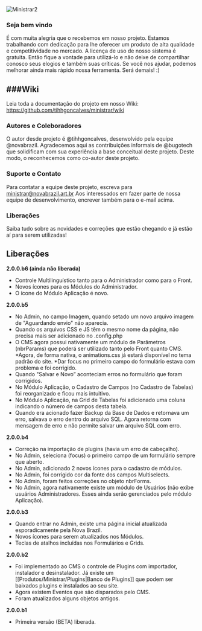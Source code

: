 ![Ministrar2](http://wiki.novabrazil.art.br/images/8/81/Ministrar_logo.jpg)
### Seja bem vindo
É com muita alegria que o recebemos em nosso projeto. Estamos trabalhando com dedicação para lhe oferecer um produto de alta qualidade e competitividade no mercado.
A licença de uso de nosso sistema é gratuita. Então fique a vontade para utilizá-lo e não deixe de compartilhar conosco seus elogios e também suas críticas. Se você nos ajudar, podemos melhorar ainda mais rápido nossa ferramenta. Será demais! :)

###Wiki
------
Leia toda a documentação do projeto em nosso Wiki:
https://github.com/tihhgoncalves/ministrar/wiki

### Autores e Coleboradores
O autor desde projeto é @tihhgoncalves, desenvolvido pela equipe @novabrazil. Agradecemos  aqui as contribuições informais de @bugotech que solidificam com sua experiência a base conceitual deste projeto. Deste modo, o reconhecemos como co-autor deste projeto.

### Suporte e Contato
Para contatar a equipe deste projeto, escreva para ministrar@novabrazil.art.br
Aos interessados em fazer parte de nossa equipe de desenvolvimento, encrever também para o e-mail acima.

### Liberações
Saiba tudo sobre as novidades e correções que estão chegando e já estão aí para serem utilizadas!

## Liberações
**2.0.0.b6 (ainda não liberada)**
* Controle Multilinguístico tanto para o Administrador como para o Front.
* Novos ícones para os Módulos do Administrador.
* O ícone do Módulo Aplicação é novo.

**2.0.0.b5**
* No Admin, no campo Imagem, quando setado um novo arquivo imagem de "Aguardando envio" não aparecia.
* Quando os arquivos CSS e JS têm o mesmo nome da página, não precisa mais ser adicionado no .config.php
* O CMS agora possui nativamente um módulo de Parâmetros (nbrParams) que poderá ser utilizado tanto pelo Front quanto CMS.
*Agora, de forma nativa, o animations.css já estará disponível no tema padrão do site.
*Dar focus no primeiro campo do formulário estava com problema e foi corrigido.
* Quando "Salvar e Novo” aconteciam erros no formulário que foram corrigidos.
* No Módulo Aplicação, o Cadastro de Campos (no Cadastro de Tabelas) foi reorganizado e ficou mais intuitivo.
* No Módulo Aplicação, na Grid de Tabelas foi adicionado uma coluna indicando o número de campos desta tabela.
* Quando era acionado fazer Backup da Base de Dados e retornava um erro, salvava o erro dentro do arquivo SQL. Agora retorna com mensagem de erro e não permite salvar um arquivo SQL com erro.

**2.0.0.b4**
* Correção na importação de plugins (havia um erro de cabeçalho).
* No Admin, seleciona (focus) o primeiro campo de um formulário sempre que aberto.
* No Admin, adicionado 2 novos ícones para o cadastro de módulos.
* No Admin, foi corrigido cor da fonte dos campos Multiselects.
* No Admin, foram feitos correções no objeto nbrForms.
* No Admin, agora nativamente existe um módulo de Usuários (não exibe usuários Administradores. Esses ainda serão gerenciados pelo módulo Aplicação).

**2.0.0.b3**
* Quando entrar no Admin, existe uma página inicial atualizada esporadicamente pela Nova Brazil.
* Novos ícones para serem atualizados nos Módulos.
* Teclas de atalhos incluídas nos Formulários e Grids.

**2.0.0.b2**
* Foi implementado ao CMS o controle de Plugins com importador, instalador e desinstalador. Já existe um [[Produtos/Ministrar/Plugins|Banco de Plugins]] que podem ser baixados plugins e instalados ao seu site.
* Agora existem Eventos que são disparados pelo CMS.
* Foram atualizados alguns objetos antigos.

**2.0.0.b1**
* Primeira versão (BETA) liberada.